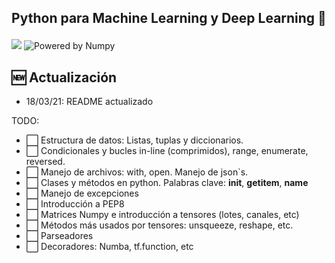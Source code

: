 <h2 align="center">
<p>Python para Machine Learning y Deep Learning 🐍</p>
</h2>

[![](https://img.shields.io/pypi/pyversions/scikit-learn.svg)](https://www.python.org/)
![Powered by Numpy](https://img.shields.io/badge/powered%20by-Numpy-blue.svg?style=flat&colorA=57BAF9&colorB=007D8A)



## 🆕 Actualización
- 18/03/21: README actualizado

 TODO:
- ⬜️ Estructura de datos: Listas, tuplas y diccionarios.
- ⬜️ Condicionales y bucles in-line (comprimidos), range, enumerate, reversed.
- ⬜️ Manejo de archivos: with, open. Manejo de json`s.
- ⬜️ Clases y métodos en python. Palabras clave:  __init__, __getitem__, __name__
- ⬜️ Manejo de excepciones
- ⬜️ Introducción a PEP8
- ⬜️ Matrices Numpy e introducción a tensores (lotes, canales, etc)
- ⬜️ Métodos más usados por tensores: unsqueeze, reshape, etc.
- ⬜️ Parseadores
- ⬜️ Decoradores: Numba, tf.function, etc


